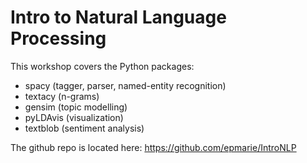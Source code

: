 # Intro to Natural Language Processing

This workshop covers the Python packages: 
- spacy (tagger, parser, named-entity recognition)
- textacy (n-grams)
- gensim (topic modelling)
- pyLDAvis (visualization)
- textblob (sentiment analysis)

The github repo is located here: https://github.com/epmarie/IntroNLP


